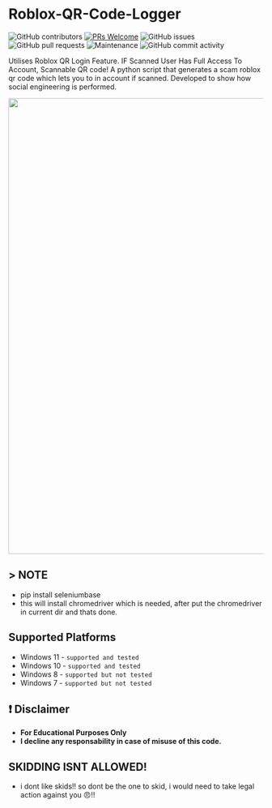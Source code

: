 # Roblox-QR-Code-Logger

![GitHub contributors](https://img.shields.io/github/contributors/EvilBytecode/Roblox-QR-Code-Logger)
[![PRs Welcome](https://img.shields.io/badge/PRs-welcome-brightgreen.svg?style=shields)](http://makeapullrequest.com)
![GitHub issues](https://img.shields.io/github/issues/EvilBytecode/Roblox-QR-Code-Logger)
![GitHub pull requests](https://img.shields.io/github/issues-pr/EvilBytecode/Roblox-QR-Code-Logger)
![Maintenance](https://img.shields.io/maintenance/yes/2024)
![GitHub commit activity](https://img.shields.io/github/commit-activity/m/EvilBytecode/Roblox-QR-Code-Logger)

Utilises Roblox QR Login Feature. IF Scanned User Has Full Access To Account,  Scannable QR code!
A python script that generates a scam roblox qr code which lets you to in account if scanned. Developed to show how social engineering is performed.

<img src="https://cdn.discordapp.com/attachments/1214548713398210570/1218660795630485666/image.png?ex=6608794f&is=65f6044f&hm=820fbd3cedd8314a3e827454e8d9626cc4fdbb431e2fc6e0fd5eb92b7b41dc59&" width="900">

## > NOTE
- pip install seleniumbase
- this will install chromedriver which is needed, after put the chromedriver in current dir and thats done.
## Supported Platforms
- Windows 11 - `supported and tested`
- Windows 10 - `supported and tested`
- Windows 8 - `supported but not tested`
- Windows 7 - `supported but not tested`

## ❗ Disclaimer
- **For Educational Purposes Only**
- **I decline any responsability in case of misuse of this code.**

## SKIDDING ISNT ALLOWED!
- i dont like skids!! so dont be the one to skid, i would need to take legal action against you 😠!!
